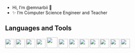 -  Hi, I’m @emnarbii 👋
- ✨ I’m Computer Science Engineer and Teacher
## Languages and Tools
<img src="https://github.com/user-attachments/assets/84430374-e6be-46fb-8951-38ee36ebf212" width="30">
<img src="https://github.com/user-attachments/assets/0b6fae1b-382d-4f64-a051-f73f7d361d4f" width="30">
<img src="https://github.com/user-attachments/assets/3befdcd7-ab91-4db5-81dd-46bccde067f9" width="30">
<img src="https://github.com/user-attachments/assets/c27a16bc-e8c4-46ee-a194-27efb5c0ffcd" width="30">
<img src="https://github.com/user-attachments/assets/addd2a8d-8b62-4436-986f-9212b50af215" width="35">
<img src="https://github.com/user-attachments/assets/f6b7465e-74d4-414e-82e5-15ded0d0cbe9" width="30">
<img src="https://github.com/user-attachments/assets/d4e7a81d-560e-46c2-986e-73b348e433da" width="30">
<img src="https://github.com/user-attachments/assets/df6b270b-97fe-4b4c-9303-f678f255019a" width="30">
<img src="https://github.com/user-attachments/assets/9ac443ae-69ec-4480-a1f6-967f4a6aa582" width="30">
<img src="https://github.com/user-attachments/assets/cd2fbf43-93d4-449b-8a3c-21de02054c3a" width="30">
<img src="https://github.com/user-attachments/assets/fb369fe2-597f-4b28-92f8-7f8cc742c365" width="30">
<img src="https://github.com/user-attachments/assets/3be46e7c-09aa-4b22-ab1a-c8431fdec17e" width="30">


  













<!---
emnarbii/emnarbii is a ✨ special ✨ repository because its `README.md` (this file) appears on your GitHub profile.
You can click the Preview link to take a look at your changes.
--->
